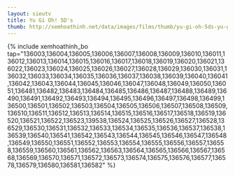 ```yaml
---
layout: sieutv
title: Yu Gi Oh! 5D's
thumb: http://xemhoathinh.net/data/images/films/thumb/yu-gi-oh-5ds-yu-gi-oh-5ds-2008.jpg
---
```

{% include xemhoathinh_bo tap="136003,136004,136005,136006,136007,136008,136009,136010,136011,136012,136013,136014,136015,136016,136017,136018,136019,136020,136021,136022,136023,136024,136025,136026,136027,136028,136029,136030,136031,136032,136033,136034,136035,136036,136037,136038,136039,136040,136041,136042,136043,136044,136045,136046,136047,136048,136049,136050,136051,136481,136482,136483,136484,136485,136486,136487,136488,136489,136490,136491,136492,136493,136494,136495,136496,136497,136498,136499,136500,136501,136502,136503,136504,136505,136506,136507,136508,136509,136510,136511,136512,136513,136514,136515,136516,136517,136518,136519,136520,136521,136522,136523,139538,136524,136525,136526,136527,136528,136529,136530,136531,136532,136533,136534,136535,136536,136537,136538,136539,136540,136541,136542,136543,136544,136545,136546,136547,136548,136549,136550,136551,136552,136553,136554,136555,136556,136557,136558,136559,136560,136561,136562,136563,136564,136565,136566,136567,136568,136569,136570,136571,136572,136573,136574,136575,136576,136577,136578,136579,136580,136581,136582" %} 

